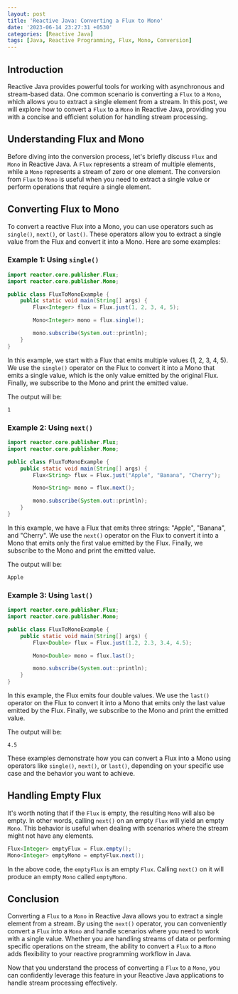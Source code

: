 ```yaml
---
layout: post
title: 'Reactive Java: Converting a Flux to Mono'
date: '2023-06-14 23:27:31 +0530'
categories: [Reactive Java]
tags: [Java, Reactive Programming, Flux, Mono, Conversion]
---
```


## Introduction

Reactive Java provides powerful tools for working with asynchronous and stream-based data. One common scenario is converting a `Flux` to a `Mono`, which allows you to extract a single element from a stream. In this post, we will explore how to convert a `Flux` to a `Mono` in Reactive Java, providing you with a concise and efficient solution for handling stream processing.

## Understanding Flux and Mono

Before diving into the conversion process, let's briefly discuss `Flux` and `Mono` in Reactive Java. A `Flux` represents a stream of multiple elements, while a `Mono` represents a stream of zero or one element. The conversion from `Flux` to `Mono` is useful when you need to extract a single value or perform operations that require a single element.

## Converting Flux to Mono

To convert a reactive Flux into a Mono, you can use operators such as `single()`, `next()`, or `last()`. These operators allow you to extract a single value from the Flux and convert it into a Mono. Here are some examples:

### Example 1: Using `single()`

```java
import reactor.core.publisher.Flux;
import reactor.core.publisher.Mono;

public class FluxToMonoExample {
    public static void main(String[] args) {
        Flux<Integer> flux = Flux.just(1, 2, 3, 4, 5);

        Mono<Integer> mono = flux.single();

        mono.subscribe(System.out::println);
    }
}
```

In this example, we start with a Flux that emits multiple values (1, 2, 3, 4, 5). We use the `single()` operator on the Flux to convert it into a Mono that emits a single value, which is the only value emitted by the original Flux. Finally, we subscribe to the Mono and print the emitted value.

The output will be:
```
1
```

### Example 2: Using `next()`

```java
import reactor.core.publisher.Flux;
import reactor.core.publisher.Mono;

public class FluxToMonoExample {
    public static void main(String[] args) {
        Flux<String> flux = Flux.just("Apple", "Banana", "Cherry");

        Mono<String> mono = flux.next();

        mono.subscribe(System.out::println);
    }
}
```

In this example, we have a Flux that emits three strings: "Apple", "Banana", and "Cherry". We use the `next()` operator on the Flux to convert it into a Mono that emits only the first value emitted by the Flux. Finally, we subscribe to the Mono and print the emitted value.

The output will be:
```
Apple
```

### Example 3: Using `last()`

```java
import reactor.core.publisher.Flux;
import reactor.core.publisher.Mono;

public class FluxToMonoExample {
    public static void main(String[] args) {
        Flux<Double> flux = Flux.just(1.2, 2.3, 3.4, 4.5);

        Mono<Double> mono = flux.last();

        mono.subscribe(System.out::println);
    }
}
```

In this example, the Flux emits four double values. We use the `last()` operator on the Flux to convert it into a Mono that emits only the last value emitted by the Flux. Finally, we subscribe to the Mono and print the emitted value.

The output will be:
```
4.5
```

These examples demonstrate how you can convert a Flux into a Mono using operators like `single()`, `next()`, or `last()`, depending on your specific use case and the behavior you want to achieve.

## Handling Empty Flux

It's worth noting that if the `Flux` is empty, the resulting `Mono` will also be empty. In other words, calling `next()` on an empty `Flux` will yield an empty `Mono`. This behavior is useful when dealing with scenarios where the stream might not have any elements.

```java
Flux<Integer> emptyFlux = Flux.empty();
Mono<Integer> emptyMono = emptyFlux.next();
```

In the above code, the `emptyFlux` is an empty `Flux`. Calling `next()` on it will produce an empty `Mono` called `emptyMono`.

## Conclusion

Converting a `Flux` to a `Mono` in Reactive Java allows you to extract a single element from a stream. By using the `next()` operator, you can conveniently convert a `Flux` into a `Mono` and handle scenarios where you need to work with a single value. Whether you are handling streams of data or performing specific operations on the stream, the ability to convert a `Flux` to a `Mono` adds flexibility to your reactive programming workflow in Java.

Now that you understand the process of converting a `Flux` to a `Mono`, you can confidently leverage this feature in your Reactive Java applications to handle stream processing effectively.